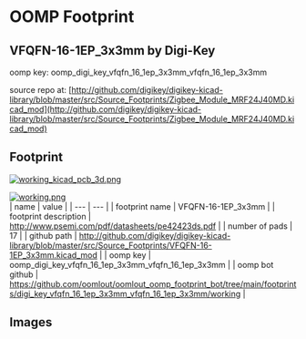 # OOMP Footprint  
## VFQFN-16-1EP_3x3mm  by Digi-Key  
  
oomp key: oomp_digi_key_vfqfn_16_1ep_3x3mm_vfqfn_16_1ep_3x3mm  
  
source repo at: [http://github.com/digikey/digikey-kicad-library/blob/master/src/Source_Footprints/Zigbee_Module_MRF24J40MD.kicad_mod](http://github.com/digikey/digikey-kicad-library/blob/master/src/Source_Footprints/Zigbee_Module_MRF24J40MD.kicad_mod)  
## Footprint  
  
[![working_kicad_pcb_3d.png](working_kicad_pcb_3d_600.png)](working_kicad_pcb_3d.png)  
  
[![working.png](working_600.png)](working.png)  
| name | value | 
| --- | --- | 
| footprint name | VFQFN-16-1EP_3x3mm | 
| footprint description | http://www.psemi.com/pdf/datasheets/pe42423ds.pdf | 
| number of pads | 17 | 
| github path | http://github.com/digikey/digikey-kicad-library/blob/master/src/Source_Footprints/VFQFN-16-1EP_3x3mm.kicad_mod | 
| oomp key | oomp_digi_key_vfqfn_16_1ep_3x3mm_vfqfn_16_1ep_3x3mm | 
| oomp bot github | https://github.com/oomlout/oomlout_oomp_footprint_bot/tree/main/footprints/digi_key_vfqfn_16_1ep_3x3mm_vfqfn_16_1ep_3x3mm/working | 
## Images  
